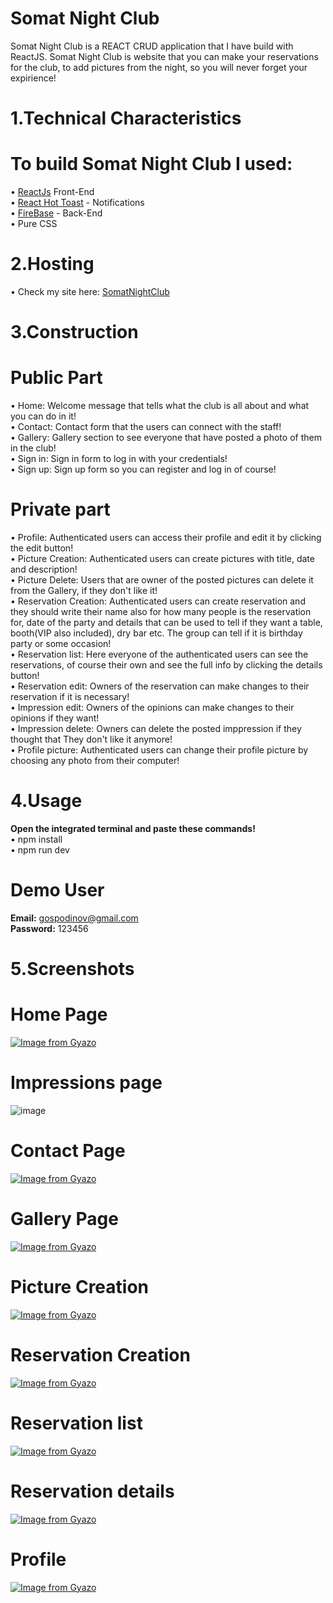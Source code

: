 # Somat Night Club

Somat Night Club is a REACT CRUD application that I have build with ReactJS. Somat Night Club is website that you can make your reservations for the club, to add pictures from the night, so you will never forget your expirience!

# 1.Technical Characteristics
# To build Somat Night Club I used:
 
• [ReactJs](https://react.dev/) Front-End <br>
• [React Hot Toast](https://react-hot-toast.com/) - Notifications<br>
• [FireBase](https://firebase.google.com/) - Back-End<br>
• Pure CSS

# 2.Hosting
• Check my site here: [SomatNightClub](https://somatnightclub.netlify.app/)

# 3.Construction
# Public Part
•  Home: Welcome message that tells what the club is all about and what you can do in it!<br>
•  Contact: Contact form that the users can connect with the staff!<br>
•  Gallery: Gallery section to see everyone that have posted a photo of them in the club!<br>
•  Sign in: Sign in form to log in with your credentials!<br>
•  Sign up: Sign up form so you can register and  log in of course!


# Private part
• Profile: Authenticated users can access their profile and edit it by clicking the edit button!<br>
• Picture Creation: Authenticated users can create pictures with title, date and description!<br>
• Picture Delete: Users that are owner of the posted pictures can delete it from the Gallery, if they don't like it!<br>
• Reservation Creation: Authenticated users can create reservation and they should write their name also for how many people is the reservation for, date of the party and details that can be used to tell if they want a table, booth(VIP also included), dry bar etc. The group can tell if it is birthday party or some occasion!<br>
• Reservation list: Here everyone of the authenticated users can see the reservations, of course their own and see the full info by clicking the details button!<br>
• Reservation edit: Owners of the reservation can make changes to their reservation if it is necessary!<br>
• Impression edit: Owners of the opinions can make changes to their opinions if they want! <br>
• Impression delete: Owners can delete the posted imppression if they thought that They don't like it anymore! <br>
• Profile picture: Authenticated users can change their profile picture by choosing any photo from their computer!


# 4.Usage
<b>Open the integrated terminal and paste these commands!</b> <br>
•  npm install <br>
•  npm run dev
# Demo User
<b>Email:</b> gospodinov@gmail.com <br>
<b>Password:</b> 123456

# 5.Screenshots
# Home Page
[![Image from Gyazo](https://i.gyazo.com/fefbfdea54ddbbf18d16b6bf906a5a9e.png)](https://gyazo.com/fefbfdea54ddbbf18d16b6bf906a5a9e)
# Impressions page
![image](https://github.com/dinkicha/Somat-Night-Club/assets/51996162/4dbaf121-6025-4ee7-8796-eca9b6e19cb9)
# Contact Page
[![Image from Gyazo](https://i.gyazo.com/945f5c76c7914c956d4d81b805b6a57c.png)](https://gyazo.com/945f5c76c7914c956d4d81b805b6a57c)
# Gallery Page
[![Image from Gyazo](https://i.gyazo.com/5800c50b30b41887e7d8012af7438530.png)](https://gyazo.com/5800c50b30b41887e7d8012af7438530)
# Picture Creation
[![Image from Gyazo](https://i.gyazo.com/a6520f3bae53a2bf20e4743a38f0e30c.png)](https://gyazo.com/a6520f3bae53a2bf20e4743a38f0e30c)
# Reservation Creation
[![Image from Gyazo](https://i.gyazo.com/c00b7f5b12a92efa8e22d7bda8e6858f.png)](https://gyazo.com/c00b7f5b12a92efa8e22d7bda8e6858f)
# Reservation list 
[![Image from Gyazo](https://i.gyazo.com/2323a6a0077f92194930841b690763ad.png)](https://gyazo.com/2323a6a0077f92194930841b690763ad)
# Reservation details
[![Image from Gyazo](https://i.gyazo.com/6e9db26b22753a056e9172d8c87ca621.png)](https://gyazo.com/6e9db26b22753a056e9172d8c87ca621)
# Profile 
[![Image from Gyazo](https://i.gyazo.com/2f6afd93657e4db46ea6efca5560a7ec.png)](https://gyazo.com/2f6afd93657e4db46ea6efca5560a7ec)
